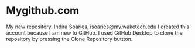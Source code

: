 # Mygithub.com
My new repository.
Indira Soaries, isoaries@my.waketech.edu
I created this account because I am new to GitHub.
I used GitHub Desktop to clone the repository by pressing the Clone Repository buttton.
